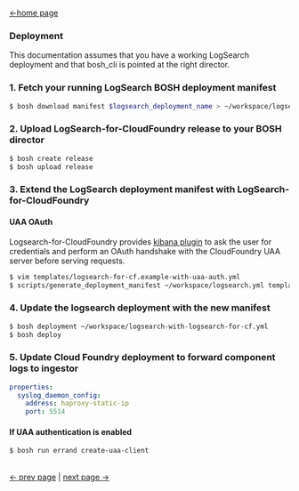 [<-home page](../README.md)

### Deployment

This documentation assumes that you have a working LogSearch deployment and that bosh_cli is pointed at the right director.

### 1. Fetch your running LogSearch BOSH deployment manifest

```sh
$ bosh download manifest $logsearch_deployment_name > ~/workspace/logsearch.yml
```

### 2. Upload LogSearch-for-CloudFoundry release to your BOSH director

```sh
$ bosh create release
$ bosh upload release
```

### 3. Extend the LogSearch deployment manifest with LogSearch-for-CloudFoundry

#### UAA OAuth

Logsearch-for-CloudFoundry provides [kibana plugin](https://github.com/logsearch/logsearch-for-cloudfoundry/tree/develop/src/kibana-cf_authentication) to ask the user for credentials and perform an OAuth handshake with the CloudFoundry UAA server before serving requests.

```sh
$ vim templates/logsearch-for-cf.example-with-uaa-auth.yml
$ scripts/generate_deployment_manifest ~/workspace/logsearch.yml templates/logsearch-for-cf.example-with-uaa-auth.yml > ~/workspace/logsearch-with-logsearch-for-cf.yml
```

### 4. Update the logsearch deployment with the new manifest

```sh
$ bosh deployment ~/workspace/logsearch-with-logsearch-for-cf.yml
$ bosh deploy
```

### 5. Update Cloud Foundry deployment to forward component logs to ingestor

```yaml
properties:
  syslog_daemon_config:
    address: haproxy-static-ip
    port: 5514
```

#### If UAA authentication is enabled

```sh
$ bosh run errand create-uaa-client
```

</br>[<- prev page](jobs.md) | [next page ->](logs-parsing.md)
